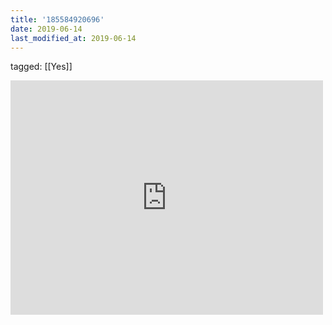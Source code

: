 ```yaml
---
title: '185584920696'
date: 2019-06-14
last_modified_at: 2019-06-14
---
```

tagged: [[Yes]]
<iframe allow="accelerometer; autoplay; clipboard-write; encrypted-media; gyroscope; picture-in-picture" allowfullscreen="" frameborder="0" height="375" id="youtube_iframe" src="https://www.youtube.com/embed/vpIduDaggVA?feature=oembed&amp;enablejsapi=1&amp;origin=https://safe.txmblr.com&amp;wmode=opaque" width="500"></iframe>